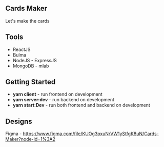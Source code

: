 ## Cards Maker
Let's make the cards

## Tools
- ReactJS
- Bulma
- NodeJS - ExpressJS
- MongoDB - mlab

## Getting Started
- **yarn client** - run frontend on development
- **yarn server:dev** - run backend on development
- **yarn start:Dev** - run both frontend and backend on development

## Designs
Figma - https://www.figma.com/file/KUOg3pxuNrVW1yStfgK8uN/Cards-Maker?node-id=1%3A2 
